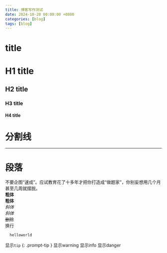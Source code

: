 ```yaml
---
title: 博客写作测试
date: 2024-10-20 00:00:00 +0800
categories: [blog]
tags: [blog]
---
```


# title
# H1 title
## H2 title
### H3 title
#### H4 title
# 分割线
---
# 段落
不要企图“速成”。应试教育花了十多年才把你打造成“做题家”，你别妄想用几个月甚至几周就摆脱。<br>
**粗体**<br>
__粗体__<br>
*斜体*<br>
_斜体_<br>
~~删除~~<br>
换行<br>
```python
  helloworld
```


显示`tip`
{: .prompt-tip }
显示warning
显示info
显示danger
